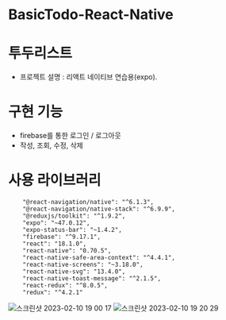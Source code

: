 # BasicTodo-React-Native
# 투두리스트
- 프로젝트 설명 : 리액트 네이티브 연습용(expo).</br>
# 구현 기능
- firebase를 통한 로그인 / 로그아웃
- 작성, 조회, 수정, 삭제
# 사용 라이브러리
        "@react-navigation/native": "^6.1.3",
        "@react-navigation/native-stack": "^6.9.9",
        "@reduxjs/toolkit": "^1.9.2",
        "expo": "~47.0.12",
        "expo-status-bar": "~1.4.2",
        "firebase": "^9.17.1",
        "react": "18.1.0",
        "react-native": "0.70.5",
        "react-native-safe-area-context": "^4.4.1",
        "react-native-screens": "~3.18.0",
        "react-native-svg": "13.4.0",
        "react-native-toast-message": "^2.1.5",
        "react-redux": "^8.0.5",
        "redux": "^4.2.1"
        

![스크린샷 2023-02-10 19 00 17](https://user-images.githubusercontent.com/86904667/218068414-aab9cec2-1d66-4515-8941-4ec1840cb306.png)
![스크린샷 2023-02-10 19 20 29](https://user-images.githubusercontent.com/86904667/218068459-8d393cac-b61e-4307-92e4-f7775725a887.png)
